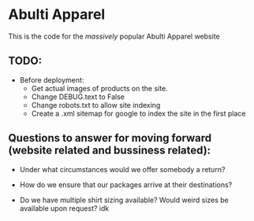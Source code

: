 # Abulti Apparel

This is the code for the *massively* popular Abulti Apparel website

## TODO:
* Before deployment:
	* Get actual images of products on the site.
	* Change DEBUG.text to False
	* Change robots.txt to allow site indexing
	* Create a .xml sitemap for google to index the site in the first place


## Questions to answer for moving forward (website related and bussiness related):

* Under what circumstances would we offer somebody a return?

* How do we ensure that our packages arrive at their destinations?

* Do we have multiple shirt sizing available? Would weird sizes be available upon request? idk
